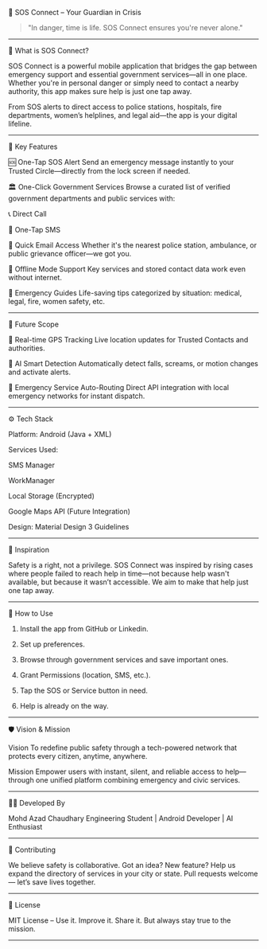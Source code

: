 🚨 SOS Connect – Your Guardian in Crisis

> "In danger, time is life. SOS Connect ensures you're never alone."

---

📱 What is SOS Connect?

SOS Connect is a powerful mobile application that bridges the gap between emergency support and essential government services—all in one place. Whether you're in personal danger or simply need to contact a nearby authority, this app makes sure help is just one tap away.

From SOS alerts to direct access to police stations, hospitals, fire departments, women’s helplines, and legal aid—the app is your digital lifeline.


---

🔑 Key Features

🆘 One-Tap SOS Alert
Send an emergency message instantly to your Trusted Circle—directly from the lock screen if needed.

🏛️ One-Click Government Services
Browse a curated list of verified government departments and public services with:

📞 Direct Call

📩 One-Tap SMS

📧 Quick Email Access
Whether it's the nearest police station, ambulance, or public grievance officer—we got you.

📡 Offline Mode Support
Key services and stored contact data work even without internet.

📘 Emergency Guides
Life-saving tips categorized by situation: medical, legal, fire, women safety, etc.



---

🌟 Future Scope

📍 Real-time GPS Tracking
Live location updates for Trusted Contacts and authorities.

🧠 AI Smart Detection
Automatically detect falls, screams, or motion changes and activate alerts.

🎯 Emergency Service Auto-Routing
Direct API integration with local emergency networks for instant dispatch.



---

⚙️ Tech Stack

Platform: Android (Java + XML)

Services Used:

SMS Manager

WorkManager

Local Storage (Encrypted)

Google Maps API (Future Integration)

Design: Material Design 3 Guidelines

---

🧠 Inspiration

Safety is a right, not a privilege.
SOS Connect was inspired by rising cases where people failed to reach help in time—not because help wasn't available, but because it wasn’t accessible.
We aim to make that help just one tap away.


---

🚀 How to Use

1. Install the app from GitHub or Linkedin.


2. Set up preferences.


3. Browse through government services and save important ones.


4. Grant Permissions (location, SMS, etc.).


5. Tap the SOS or Service button in need.


6. Help is already on the way.




---

🛡️ Vision & Mission

Vision
To redefine public safety through a tech-powered network that protects every citizen, anytime, anywhere.

Mission
Empower users with instant, silent, and reliable access to help—through one unified platform combining emergency and civic services.


---

👨‍💻 Developed By

Mohd Azad Chaudhary
Engineering Student | Android Developer | AI Enthusiast


---

🤝 Contributing

We believe safety is collaborative.
Got an idea? New feature? Help us expand the directory of services in your city or state.
Pull requests welcome — let’s save lives together.


---

📄 License

MIT License – Use it. Improve it. Share it. But always stay true to the mission.

---

